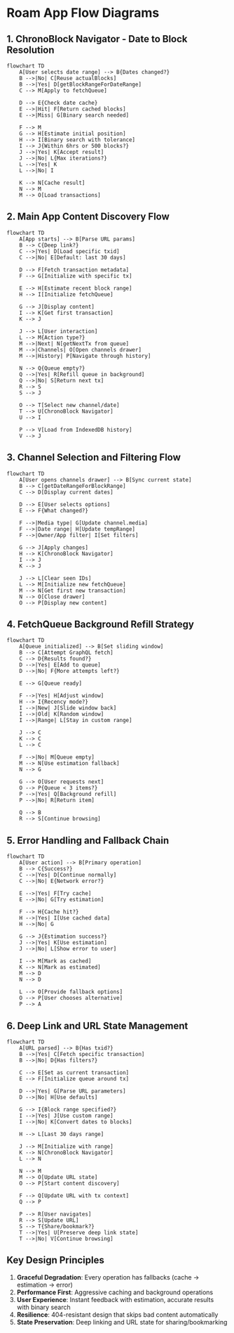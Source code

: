 # Roam App Flow Diagrams

## 1. ChronoBlock Navigator - Date to Block Resolution

```mermaid
flowchart TD
    A[User selects date range] --> B{Dates changed?}
    B -->|No| C[Reuse actualBlocks]
    B -->|Yes| D[getBlockRangeForDateRange]
    C --> M[Apply to fetchQueue]
    
    D --> E{Check date cache}
    E -->|Hit| F[Return cached blocks]
    E -->|Miss| G[Binary search needed]
    
    F --> M
    G --> H[Estimate initial position]
    H --> I[Binary search with tolerance]
    I --> J{Within 6hrs or 500 blocks?}
    J -->|Yes| K[Accept result]
    J -->|No| L{Max iterations?}
    L -->|Yes| K
    L -->|No| I
    
    K --> N[Cache result]
    N --> M
    M --> O[Load transactions]
```

## 2. Main App Content Discovery Flow

```mermaid
flowchart TD
    A[App starts] --> B[Parse URL params]
    B --> C{Deep link?}
    C -->|Yes| D[Load specific txid]
    C -->|No| E[Default: last 30 days]
    
    D --> F[Fetch transaction metadata]
    F --> G[Initialize with specific tx]
    
    E --> H[Estimate recent block range]
    H --> I[Initialize fetchQueue]
    
    G --> J[Display content]
    I --> K[Get first transaction]
    K --> J
    
    J --> L[User interaction]
    L --> M{Action type?}
    M -->|Next| N[getNextTx from queue]
    M -->|Channels| O[Open channels drawer]
    M -->|History| P[Navigate through history]
    
    N --> Q{Queue empty?}
    Q -->|Yes| R[Refill queue in background]
    Q -->|No| S[Return next tx]
    R --> S
    S --> J
    
    O --> T[Select new channel/date]
    T --> U[ChronoBlock Navigator]
    U --> I
    
    P --> V[Load from IndexedDB history]
    V --> J
```

## 3. Channel Selection and Filtering Flow

```mermaid
flowchart TD
    A[User opens channels drawer] --> B[Sync current state]
    B --> C[getDateRangeForBlockRange]
    C --> D[Display current dates]
    
    D --> E[User selects options]
    E --> F{What changed?}
    
    F -->|Media type| G[Update channel.media]
    F -->|Date range| H[Update tempRange]
    F -->|Owner/App filter| I[Set filters]
    
    G --> J[Apply changes]
    H --> K[ChronoBlock Navigator]
    I --> J
    K --> J
    
    J --> L[Clear seen IDs]
    L --> M[Initialize new fetchQueue]
    M --> N[Get first new transaction]
    N --> O[Close drawer]
    O --> P[Display new content]
```

## 4. FetchQueue Background Refill Strategy

```mermaid
flowchart TD
    A[Queue initialized] --> B[Set sliding window]
    B --> C[Attempt GraphQL fetch]
    C --> D{Results found?}
    D -->|Yes| E[Add to queue]
    D -->|No| F{More attempts left?}
    
    E --> G[Queue ready]
    
    F -->|Yes| H[Adjust window]
    H --> I{Recency mode?}
    I -->|New| J[Slide window back]
    I -->|Old| K[Random window]
    I -->|Range| L[Stay in custom range]
    
    J --> C
    K --> C
    L --> C
    
    F -->|No| M[Queue empty]
    M --> N[Use estimation fallback]
    N --> G
    
    G --> O[User requests next]
    O --> P{Queue < 3 items?}
    P -->|Yes| Q[Background refill]
    P -->|No| R[Return item]
    
    Q --> B
    R --> S[Continue browsing]
```

## 5. Error Handling and Fallback Chain

```mermaid
flowchart TD
    A[User action] --> B[Primary operation]
    B --> C{Success?}
    C -->|Yes| D[Continue normally]
    C -->|No| E{Network error?}
    
    E -->|Yes| F[Try cache]
    E -->|No| G[Try estimation]
    
    F --> H{Cache hit?}
    H -->|Yes| I[Use cached data]
    H -->|No| G
    
    G --> J{Estimation success?}
    J -->|Yes| K[Use estimation]
    J -->|No| L[Show error to user]
    
    I --> M[Mark as cached]
    K --> N[Mark as estimated]
    M --> D
    N --> D
    
    L --> O[Provide fallback options]
    O --> P[User chooses alternative]
    P --> A
```

## 6. Deep Link and URL State Management

```mermaid
flowchart TD
    A[URL parsed] --> B{Has txid?}
    B -->|Yes| C[Fetch specific transaction]
    B -->|No| D{Has filters?}
    
    C --> E[Set as current transaction]
    E --> F[Initialize queue around tx]
    
    D -->|Yes| G[Parse URL parameters]
    D -->|No| H[Use defaults]
    
    G --> I{Block range specified?}
    I -->|Yes| J[Use custom range]
    I -->|No| K[Convert dates to blocks]
    
    H --> L[Last 30 days range]
    
    J --> M[Initialize with range]
    K --> N[ChronoBlock Navigator]
    L --> N
    
    N --> M
    M --> O[Update URL state]
    O --> P[Start content discovery]
    
    F --> Q[Update URL with tx context]
    Q --> P
    
    P --> R[User navigates]
    R --> S[Update URL]
    S --> T{Share/bookmark?}
    T -->|Yes| U[Preserve deep link state]
    T -->|No| V[Continue browsing]
```

## Key Design Principles

1. **Graceful Degradation**: Every operation has fallbacks (cache → estimation → error)
2. **Performance First**: Aggressive caching and background operations
3. **User Experience**: Instant feedback with estimation, accurate results with binary search
4. **Resilience**: 404-resistant design that skips bad content automatically
5. **State Preservation**: Deep linking and URL state for sharing/bookmarking